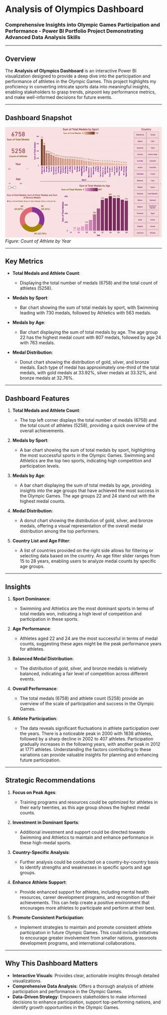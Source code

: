 # **Analysis of Olympics Dashboard**  
### **Comprehensive Insights into Olympic Games Participation and Performance - Power BI Portfolio Project Demonstrating Advanced Data Analysis Skills**  

---

## **Overview**  
The **Analysis of Olympics Dashboard** is an interactive Power BI visualization designed to provide a deep dive into the participation and performance of athletes in the Olympic Games. This project highlights my proficiency in converting intricate sports data into meaningful insights, enabling stakeholders to grasp trends, pinpoint key performance metrics, and make well-informed decisions for future events.

---

## **Dashboard Snapshot**  

![Count of Athlete by Year](Dashboard_Image.png)  
*Figure: Count of Athlete by Year*  

---

## **Key Metrics**  
- **Total Medals and Athlete Count**:  
   - Displaying the total number of medals (6758) and the total count of athletes (5258).

- **Medals by Sport**:  
   - Bar chart showing the sum of total medals by sport, with Swimming leading with 730 medals, followed by Athletics with 563 medals.

- **Medals by Age**:  
   - Bar chart displaying the sum of total medals by age. The age group 22 has the highest medal count with 807 medals, followed by age 24 with 763 medals.

- **Medal Distribution**:  
   - Donut chart showing the distribution of gold, silver, and bronze medals. Each type of medal has approximately one-third of the total medals, with gold medals at 33.92%, silver medals at 33.32%, and bronze medals at 32.76%.

---

## **Dashboard Features**  

1. **Total Medals and Athlete Count**:  
   - The top left corner displays the total number of medals (6758) and the total count of athletes (5258), providing a quick overview of the overall achievements.

2. **Medals by Sport**:  
   - A bar chart showing the sum of total medals by sport, highlighting the most successful sports in the Olympic Games. Swimming and Athletics are the top two sports, indicating high competition and participation levels.

3. **Medals by Age**:  
   - A bar chart displaying the sum of total medals by age, providing insights into the age groups that have achieved the most success in the Olympic Games. The age groups 22 and 24 stand out with the highest medal counts.

4. **Medal Distribution**:  
   - A donut chart showing the distribution of gold, silver, and bronze medals, offering a visual representation of the overall medal distribution among the top performers.

5. **Country List and Age Filter**:  
   - A list of countries provided on the right side allows for filtering or selecting data based on the country. An age filter slider ranges from 15 to 28 years, enabling users to analyze medal counts by specific age groups.

---

## **Insights**  

1. **Sport Dominance**:  
   - Swimming and Athletics are the most dominant sports in terms of total medals won, indicating a high level of competition and participation in these sports.

2. **Age Performance**:  
   - Athletes aged 22 and 24 are the most successful in terms of medal counts, suggesting these ages might be the peak performance years for athletes.

3. **Balanced Medal Distribution**:  
   - The distribution of gold, silver, and bronze medals is relatively balanced, indicating a fair level of competition across different events.

4. **Overall Performance**:  
   - The total medals (6758) and athlete count (5258) provide an overview of the scale of participation and success in the Olympic Games.
  
5. **Athlete Participation**:
   - The data reveals significant fluctuations in athlete participation over the years. There is a noticeable peak in 2000 with 1838 athletes, followed by a sharp decline in 2002 to 407 athletes. Participation gradually increases in the following years, with another peak in 2012 at 1771 athletes. Understanding the factors contributing to these variations can provide valuable insights for planning and enhancing future participation.

---

## **Strategic Recommendations**  

1. **Focus on Peak Ages**:  
   - Training programs and resources could be optimized for athletes in their early twenties, as this age group shows the highest medal counts.

2. **Investment in Dominant Sports**:  
   - Additional investment and support could be directed towards Swimming and Athletics to maintain and enhance performance in these high-medal sports.

3. **Country-Specific Analysis**:  
   - Further analysis could be conducted on a country-by-country basis to identify strengths and weaknesses in specific sports and age groups.

4. **Enhance Athlete Support**:  
   - Provide enhanced support for athletes, including mental health resources, career development programs, and recognition of their achievements. This can help create a positive environment that encourages more athletes to participate and perform at their best.

5. **Promote Consistent Participation**:  
   - Implement strategies to maintain and promote consistent athlete participation in future Olympic Games. This could include initiatives to encourage greater involvement from smaller nations, grassroots development programs, and international collaborations.

---

## **Why This Dashboard Matters**  
- **Interactive Visuals**: Provides clear, actionable insights through detailed visualizations.  
- **Comprehensive Data Analysis**: Offers a thorough analysis of athlete participation and performance in the Olympic Games.  
- **Data-Driven Strategy**: Empowers stakeholders to make informed decisions to enhance participation, support top-performing nations, and identify growth opportunities in the Olympic Games.
